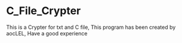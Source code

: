 # C_File_Crypter
This is a Crypter for txt and C file, This program has been created by aocLEL, Have a good experience
